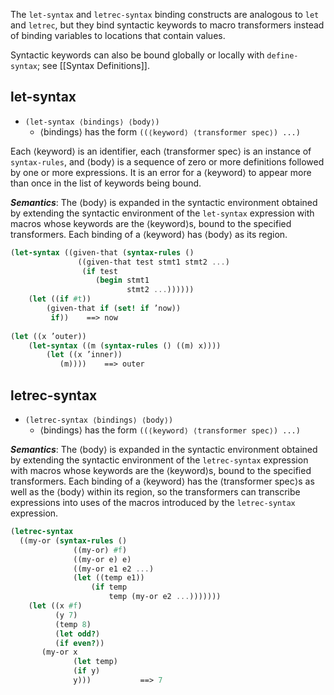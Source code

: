 The `let-syntax` and `letrec-syntax` binding constructs are analogous to `let` and `letrec`, but they bind syntactic keywords to macro transformers instead of binding variables to locations that contain values. 

Syntactic keywords can also be bound globally or locally with `define-syntax`; see [[Syntax Definitions]].

## let-syntax

* `(let-syntax ⟨bindings⟩ ⟨body⟩)`
	- ⟨bindings⟩ has the form `((⟨keyword⟩ ⟨transformer spec⟩) ...)`

Each ⟨keyword⟩ is an identifier, each ⟨transformer spec⟩ is an instance of `syntax-rules`, and ⟨body⟩ is a sequence of zero or more definitions followed by one or more expressions. It is an error for a ⟨keyword⟩ to appear more than once in the list of keywords being bound.

***Semantics***: The ⟨body⟩ is expanded in the syntactic environment obtained by extending the syntactic environment of the `let-syntax` expression with macros whose keywords are the ⟨keyword⟩s, bound to the specified transformers. Each binding of a ⟨keyword⟩ has ⟨body⟩ as its region.

``` scheme
(let-syntax ((given-that (syntax-rules () 
			   ((given-that test stmt1 stmt2 ...) 
				(if test 
				   (begin stmt1 
						  stmt2 ...)))))) 						 
	(let ((if #t)) 
		(given-that if (set! if ’now))
		 if))    ==> now 
		 
(let ((x ’outer)) 
	(let-syntax ((m (syntax-rules () ((m) x)))) 
		(let ((x ’inner)) 
		   (m))))    ==> outer
```

## letrec-syntax

* `(letrec-syntax ⟨bindings⟩ ⟨body⟩)`
	* ⟨bindings⟩ has the form `((⟨keyword⟩ ⟨transformer spec⟩) ...)`

***Semantics***: The ⟨body⟩ is expanded in the syntactic environment obtained by extending the syntactic environment of the `letrec-syntax` expression with macros whose keywords are the ⟨keyword⟩s, bound to the specified transformers. Each binding of a ⟨keyword⟩ has the ⟨transformer spec⟩s as well as the ⟨body⟩ within its region, so the transformers can transcribe expressions into uses of the macros introduced by the `letrec-syntax` expression.


``` scheme
(letrec-syntax 
  ((my-or (syntax-rules () 
			  ((my-or) #f) 
			  ((my-or e) e) 
			  ((my-or e1 e2 ...) 
			  (let ((temp e1)) 
				  (if temp
					  temp (my-or e2 ...))))))) 
	(let ((x #f) 
		  (y 7) 
		  (temp 8) 
		  (let odd?) 
		  (if even?)) 
	   (my-or x 
		      (let temp) 
		      (if y) 
		      y)))           ==> 7
```
